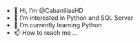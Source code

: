 - 👋 Hi, I’m @CabanillasHD
- 👀 I’m interested in Python and SQL Server
- 🌱 I’m currently learning Python
- 📫 How to reach me ...

<!---
CabanillasHD/CabanillasHD is a ✨ special ✨ repository because its `README.md` (this file) appears on your GitHub profile.
You can click the Preview link to take a look at your changes.
--->
